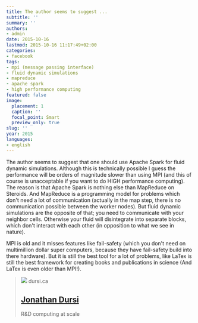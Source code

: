 ```yaml
---
title: The author seems to suggest ...
subtitle: ''
summary: ''
authors:
- admin
date: 2015-10-16
lastmod: 2015-10-16 11:17:49+02:00
categories:
- facebook
tags:
- mpi (message passing interface)
- fluid dynamic simulations
- mapreduce
- apache spark
- high performance computing
featured: false
image:
  placement: 1
  caption: ''
  focal_point: Smart
  preview_only: true
slug: ''
year: 2015
languages:
- english
---
```


The author seems to suggest that one should use Apache Spark for fluid dynamic simulations. Although this is technically possible I guess the performance will be orders of magnitude slower than using MPI (and this of course is unacceptable if you want to do HIGH performance computing). The reason is that Apache Spark is nothing else than MapReduce on Steroids. And MapReduce is a programming model for problems which don't need a lot of communication (actually in the map step, there is no communication possible between the worker nodes). But fluid dynamic simulations are the opposite of that; you need to communicate with your neighbor cells. Otherwise your fluid will disintegrate into separate blocks, which don't interact with each other (in opposition to what we see in nature).

MPI is old and it misses features like fail-safety (which you don't need on multimillion dollar super computers, because they have fail-safety build into there hardware). But it is still the best tool for a lot of problems, like LaTex is still the best framework for creating books and publications in science (And LaTex is even older than MPI!).﻿
> [![](https://www.dursi.ca/assets/imgs/cover.jpg)](http://www.dursi.ca/hpc-is-dying-and-mpi-is-killing-it)
> dursi.ca
> ## [Jonathan Dursi](http://www.dursi.ca/hpc-is-dying-and-mpi-is-killing-it)
>
>R&D computing at scale